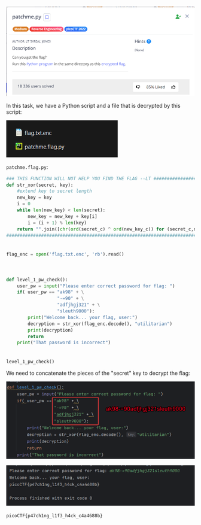 ![Task desc](../assets/images/patchme.py_image_1.png)

In this task, we have a Python script and a file that is decrypted by this script: <br/>

![image_2](../assets/images/patchme.py_image_2.png)

`patchme.flag.py`:<br/>
```python
### THIS FUNCTION WILL NOT HELP YOU FIND THE FLAG --LT ########################
def str_xor(secret, key):
    #extend key to secret length
    new_key = key
    i = 0
    while len(new_key) < len(secret):
        new_key = new_key + key[i]
        i = (i + 1) % len(key)        
    return "".join([chr(ord(secret_c) ^ ord(new_key_c)) for (secret_c,new_key_c) in zip(secret,new_key)])
###############################################################################


flag_enc = open('flag.txt.enc', 'rb').read()



def level_1_pw_check():
    user_pw = input("Please enter correct password for flag: ")
    if( user_pw == "ak98" + \
                   "-=90" + \
                   "adfjhgj321" + \
                   "sleuth9000"):
        print("Welcome back... your flag, user:")
        decryption = str_xor(flag_enc.decode(), "utilitarian")
        print(decryption)
        return
    print("That password is incorrect")


level_1_pw_check()
```

We need to concatenate the pieces of the "secret" key to decrypt the flag: 

![image_3](../assets/images/patchme.py_image_3.png)<br/>

![image_4](../assets/images/patchme.py_image_4.png)<br/>

`picoCTF{p47ch1ng_l1f3_h4ck_c4a4688b}`

